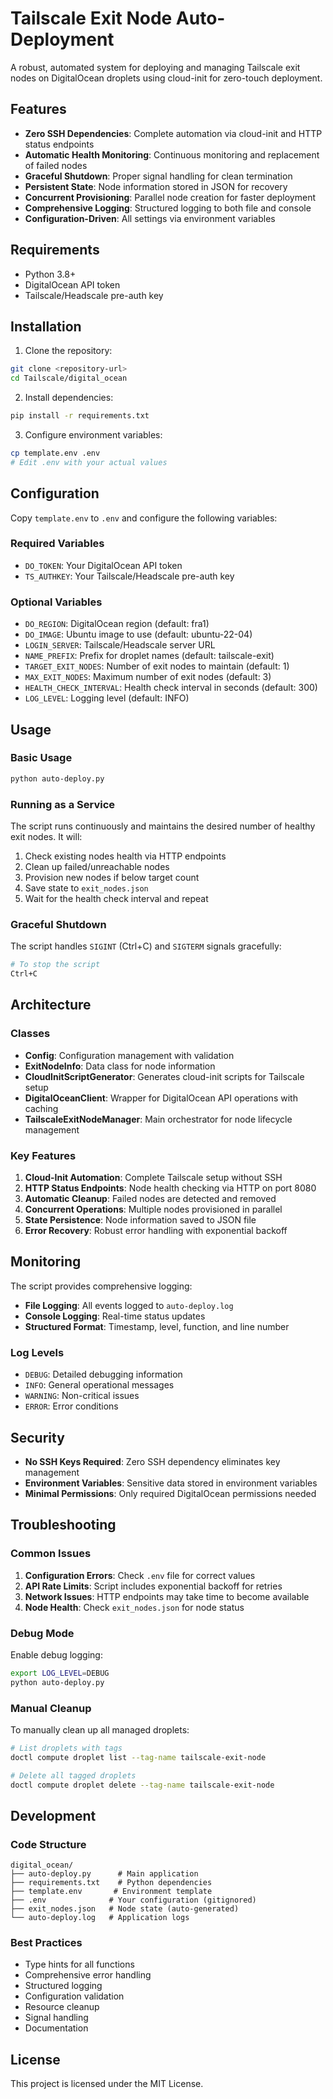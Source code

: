 # Tailscale Exit Node Auto-Deployment

A robust, automated system for deploying and managing Tailscale exit nodes on DigitalOcean droplets using cloud-init for zero-touch deployment.

## Features

- **Zero SSH Dependencies**: Complete automation via cloud-init and HTTP status endpoints
- **Automatic Health Monitoring**: Continuous monitoring and replacement of failed nodes
- **Graceful Shutdown**: Proper signal handling for clean termination
- **Persistent State**: Node information stored in JSON for recovery
- **Concurrent Provisioning**: Parallel node creation for faster deployment
- **Comprehensive Logging**: Structured logging to both file and console
- **Configuration-Driven**: All settings via environment variables

## Requirements

- Python 3.8+
- DigitalOcean API token
- Tailscale/Headscale pre-auth key

## Installation

1. Clone the repository:
```bash
git clone <repository-url>
cd Tailscale/digital_ocean
```

2. Install dependencies:
```bash
pip install -r requirements.txt
```

3. Configure environment variables:
```bash
cp template.env .env
# Edit .env with your actual values
```

## Configuration

Copy `template.env` to `.env` and configure the following variables:

### Required Variables

- `DO_TOKEN`: Your DigitalOcean API token
- `TS_AUTHKEY`: Your Tailscale/Headscale pre-auth key

### Optional Variables

- `DO_REGION`: DigitalOcean region (default: fra1)
- `DO_IMAGE`: Ubuntu image to use (default: ubuntu-22-04)
- `LOGIN_SERVER`: Tailscale/Headscale server URL
- `NAME_PREFIX`: Prefix for droplet names (default: tailscale-exit)
- `TARGET_EXIT_NODES`: Number of exit nodes to maintain (default: 1)
- `MAX_EXIT_NODES`: Maximum number of exit nodes (default: 3)
- `HEALTH_CHECK_INTERVAL`: Health check interval in seconds (default: 300)
- `LOG_LEVEL`: Logging level (default: INFO)

## Usage

### Basic Usage

```bash
python auto-deploy.py
```

### Running as a Service

The script runs continuously and maintains the desired number of healthy exit nodes. It will:

1. Check existing nodes health via HTTP endpoints
2. Clean up failed/unreachable nodes
3. Provision new nodes if below target count
4. Save state to `exit_nodes.json`
5. Wait for the health check interval and repeat

### Graceful Shutdown

The script handles `SIGINT` (Ctrl+C) and `SIGTERM` signals gracefully:

```bash
# To stop the script
Ctrl+C
```

## Architecture

### Classes

- **Config**: Configuration management with validation
- **ExitNodeInfo**: Data class for node information
- **CloudInitScriptGenerator**: Generates cloud-init scripts for Tailscale setup
- **DigitalOceanClient**: Wrapper for DigitalOcean API operations with caching
- **TailscaleExitNodeManager**: Main orchestrator for node lifecycle management

### Key Features

1. **Cloud-Init Automation**: Complete Tailscale setup without SSH
2. **HTTP Status Endpoints**: Node health checking via HTTP on port 8080
3. **Automatic Cleanup**: Failed nodes are detected and removed
4. **Concurrent Operations**: Multiple nodes provisioned in parallel
5. **State Persistence**: Node information saved to JSON file
6. **Error Recovery**: Robust error handling with exponential backoff

## Monitoring

The script provides comprehensive logging:

- **File Logging**: All events logged to `auto-deploy.log`
- **Console Logging**: Real-time status updates
- **Structured Format**: Timestamp, level, function, and line number

### Log Levels

- `DEBUG`: Detailed debugging information
- `INFO`: General operational messages
- `WARNING`: Non-critical issues
- `ERROR`: Error conditions

## Security

- **No SSH Keys Required**: Zero SSH dependency eliminates key management
- **Environment Variables**: Sensitive data stored in environment variables
- **Minimal Permissions**: Only required DigitalOcean permissions needed

## Troubleshooting

### Common Issues

1. **Configuration Errors**: Check `.env` file for correct values
2. **API Rate Limits**: Script includes exponential backoff for retries
3. **Network Issues**: HTTP endpoints may take time to become available
4. **Node Health**: Check `exit_nodes.json` for node status

### Debug Mode

Enable debug logging:

```bash
export LOG_LEVEL=DEBUG
python auto-deploy.py
```

### Manual Cleanup

To manually clean up all managed droplets:

```bash
# List droplets with tags
doctl compute droplet list --tag-name tailscale-exit-node

# Delete all tagged droplets
doctl compute droplet delete --tag-name tailscale-exit-node
```

## Development

### Code Structure

```
digital_ocean/
├── auto-deploy.py      # Main application
├── requirements.txt    # Python dependencies
├── template.env       # Environment template
├── .env              # Your configuration (gitignored)
├── exit_nodes.json   # Node state (auto-generated)
└── auto-deploy.log   # Application logs
```

### Best Practices

- Type hints for all functions
- Comprehensive error handling
- Structured logging
- Configuration validation
- Resource cleanup
- Signal handling
- Documentation

## License

This project is licensed under the MIT License.
